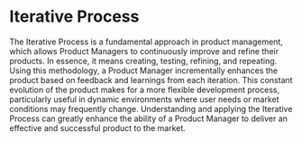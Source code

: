 # Iterative Process 

The Iterative Process is a fundamental approach in product management, which allows Product Managers to continuously improve and refine their products. In essence, it means creating, testing, refining, and repeating. Using this methodology, a Product Manager incrementally enhances the product based on feedback and learnings from each iteration. This constant evolution of the product makes for a more flexible development process, particularly useful in dynamic environments where user needs or market conditions may frequently change. Understanding and applying the Iterative Process can greatly enhance the ability of a Product Manager to deliver an effective and successful product to the market.